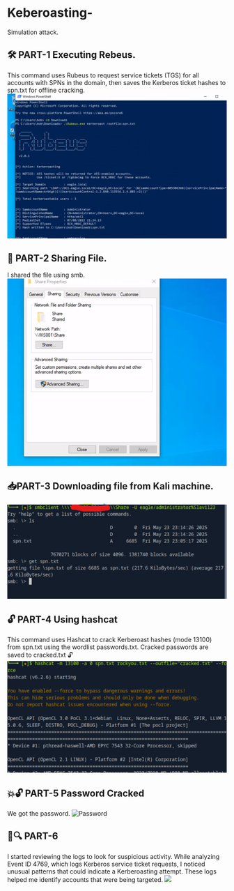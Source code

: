 # Keberoasting-
Simulation attack. 

## 🛠 PART-1 Executing Rebeus. 
This command uses Rubeus to request service tickets (TGS) for all accounts with SPNs in the domain, then saves the Kerberos ticket hashes to spn.txt for offline cracking.
![Rebeus](Kerberoasting-PART1.png) 
## 🔗 PART-2 Sharing File. 
I shared the file using smb. 
![File-Share](PART2.SHRING-SPN.TXT.WITHLINUXMACHINE.png)
## 📥PART-3 Downloading file from Kali machine. 
![File-Get](PART3downloading-SPN.TXT-FROMKALI.png)
## 🔓 PART-4 Using hashcat
This command uses Hashcat to crack Kerberoast hashes (mode 13100) from spn.txt using the wordlist passwords.txt. Cracked passwords are saved to cracked.txt 🔓
![Hashcat](Part4-KEBEROSTING.png)
## 💥🔓 PART-5 Password Cracked 
We got the password. 
![Password](CONTRASEÑA%CRACKEADA.png)
## 📄🔍 PART-6 
I started reviewing the logs  to look for suspicious activity. While analyzing Event ID 4769, which logs Kerberos service ticket requests, I noticed unusual patterns that could indicate a Kerberoasting attempt. These logs helped me identify accounts that were being targeted.
![ ]()
